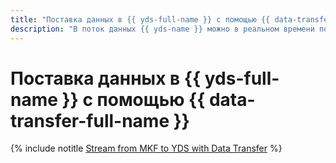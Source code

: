 ```yaml
---
title: "Поставка данных в {{ yds-full-name }} с помощью {{ data-transfer-full-name }}"
description: "В поток данных {{ yds-name }} можно в реальном времени поставлять данные из топиков {{ KF }}."
---
```


# Поставка данных в {{ yds-full-name }} с помощью {{ data-transfer-full-name }}

{% include notitle [Stream from MKF to YDS with Data Transfer](../../_tutorials/dataplatform/data-transfer-mkf-yds.md) %}
